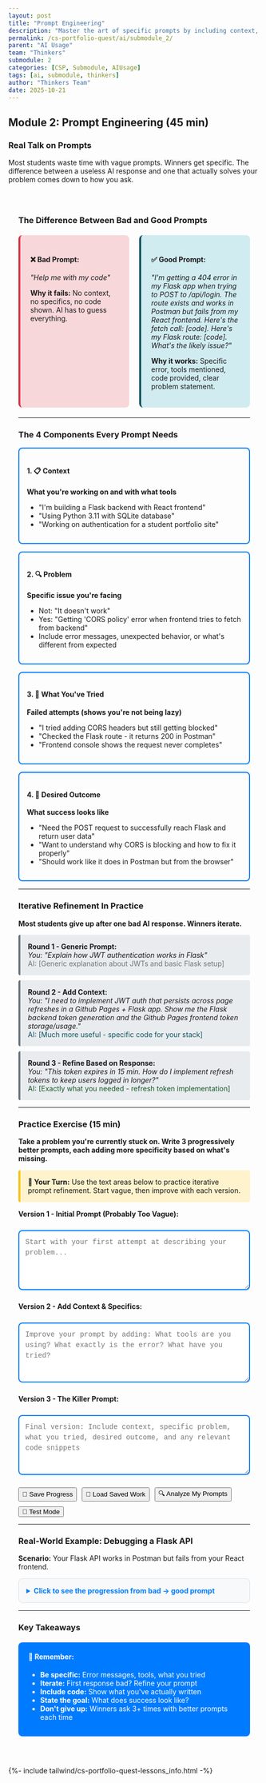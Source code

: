 ```yaml
---
layout: post
title: "Prompt Engineering"
description: "Master the art of specific prompts by including context, the problem, what you've tried, and desired outcomes. Practice iterative refinement to get better AI responses."
permalink: /cs-portfolio-quest/ai/submodule_2/
parent: "AI Usage"
team: "Thinkers"
submodule: 2
categories: [CSP, Submodule, AIUsage]
tags: [ai, submodule, thinkers]
author: "Thinkers Team"
date: 2025-10-21
---
```


## Module 2: Prompt Engineering (45 min)

### Real Talk on Prompts

Most students waste time with vague prompts. Winners get specific. The difference between a useless AI response and one that actually solves your problem comes down to how you ask.

<style>
  .prompt-container {
    max-width: 900px;
    margin: 20px auto;
    padding: 20px;
    border-radius: 8px;
  }
  
  .comparison-box {
    display: grid;
    grid-template-columns: 1fr 1fr;
    gap: 20px;
    margin: 20px 0;
  }
  
  .bad-prompt {
    background: #f8d7da;
    border-left: 4px solid #dc3545;
    padding: 20px;
    border-radius: 8px;
  }
  
  .good-prompt {
    background: #d1ecf1;
    border-left: 4px solid #0c5460;
    padding: 20px;
    border-radius: 8px;
  }
  
  .component-box {
    border: 2px solid #007bff;
    border-radius: 8px;
    padding: 15px;
    margin: 15px 0;
  }
  
  .iteration-step {
    background: #e9ecef;
    border-left: 4px solid #6c757d;
    padding: 15px;
    margin: 10px 0;
    border-radius: 4px;
  }
  
  .practice-textarea {
    width: 100%;
    min-height: 120px;
    padding: 12px;
    border: 2px solid #007bff;
    border-radius: 8px;
    font-family: 'Courier New', monospace;
    font-size: 14px;
    line-height: 1.5;
    resize: vertical;
    margin: 10px 0;
  }
  
  .status-box {
    padding: 12px;
    border-radius: 8px;
    margin: 15px 0;
    display: none;
  }
  
  @media (max-width: 768px) {
    .comparison-box {
      grid-template-columns: 1fr;
    }
  }
</style>

<div class="prompt-container">

### The Difference Between Bad and Good Prompts

<div class="comparison-box">
  <div class="bad-prompt">
    <h4>❌ Bad Prompt:</h4>
    <p><em>"Help me with my code"</em></p>
    <p><strong>Why it fails:</strong> No context, no specifics, no code shown. AI has to guess everything.</p>
  </div>
  
  <div class="good-prompt">
    <h4>✅ Good Prompt:</h4>
    <p><em>"I'm getting a 404 error in my Flask app when trying to POST to /api/login. The route exists and works in Postman but fails from my React frontend. Here's the fetch call: [code]. Here's my Flask route: [code]. What's the likely issue?"</em></p>
    <p><strong>Why it works:</strong> Specific error, tools mentioned, code provided, clear problem statement.</p>
  </div>
</div>

---

### The 4 Components Every Prompt Needs

<div class="component-box">
  <h4>1. 📋 Context</h4>
  <p><strong>What you're working on and with what tools</strong></p>
  <ul>
    <li>"I'm building a Flask backend with React frontend"</li>
    <li>"Using Python 3.11 with SQLite database"</li>
    <li>"Working on authentication for a student portfolio site"</li>
  </ul>
</div>

<div class="component-box">
  <h4>2. 🔍 Problem</h4>
  <p><strong>Specific issue you're facing</strong></p>
  <ul>
    <li>Not: "It doesn't work"</li>
    <li>Yes: "Getting 'CORS policy' error when frontend tries to fetch from backend"</li>
    <li>Include error messages, unexpected behavior, or what's different from expected</li>
  </ul>
</div>

<div class="component-box">
  <h4>3. 🔧 What You've Tried</h4>
  <p><strong>Failed attempts (shows you're not being lazy)</strong></p>
  <ul>
    <li>"I tried adding CORS headers but still getting blocked"</li>
    <li>"Checked the Flask route - it returns 200 in Postman"</li>
    <li>"Frontend console shows the request never completes"</li>
  </ul>
</div>

<div class="component-box">
  <h4>4. 🎯 Desired Outcome</h4>
  <p><strong>What success looks like</strong></p>
  <ul>
    <li>"Need the POST request to successfully reach Flask and return user data"</li>
    <li>"Want to understand why CORS is blocking and how to fix it properly"</li>
    <li>"Should work like it does in Postman but from the browser"</li>
  </ul>
</div>

---

### Iterative Refinement In Practice

**Most students give up after one bad AI response. Winners iterate.**

<div class="iteration-step">
  <strong>Round 1 - Generic Prompt:</strong><br>
  <em>You: "Explain how JWT authentication works in Flask"</em><br>
  <span style="color: #6c757d;">AI: [Generic explanation about JWTs and basic Flask setup]</span>
</div>

<div class="iteration-step">
  <strong>Round 2 - Add Context:</strong><br>
  <em>You: "I need to implement JWT auth that persists across page refreshes in a Github Pages + Flask app. Show me the Flask backend token generation and the Github Pages frontend token storage/usage."</em><br>
  <span style="color: #0c5460;">AI: [Much more useful - specific code for your stack]</span>
</div>

<div class="iteration-step">
  <strong>Round 3 - Refine Based on Response:</strong><br>
  <em>You: "This token expires in 15 min. How do I implement refresh tokens to keep users logged in longer?"</em><br>
  <span style="color: #155724;">AI: [Exactly what you needed - refresh token implementation]</span>
</div>

---

### Practice Exercise (15 min)

**Take a problem you're currently stuck on. Write 3 progressively better prompts, each adding more specificity based on what's missing.**

<div style="background: #fff3cd; border-left: 4px solid #ffc107; padding: 15px; margin: 15px 0; border-radius: 4px;">
  <strong>📝 Your Turn:</strong> Use the text areas below to practice iterative prompt refinement. Start vague, then improve with each version.
</div>

<label for="prompt-v1"><strong>Version 1 - Initial Prompt (Probably Too Vague):</strong></label>
<textarea id="prompt-v1" class="practice-textarea" placeholder="Start with your first attempt at describing your problem..."></textarea>

<label for="prompt-v2"><strong>Version 2 - Add Context & Specifics:</strong></label>
<textarea id="prompt-v2" class="practice-textarea" placeholder="Improve your prompt by adding: What tools are you using? What exactly is the error? What have you tried?"></textarea>

<label for="prompt-v3"><strong>Version 3 - The Killer Prompt:</strong></label>
<textarea id="prompt-v3" class="practice-textarea" placeholder="Final version: Include context, specific problem, what you tried, desired outcome, and any relevant code snippets"></textarea>

<div style="display: flex; gap: 10px; margin-top: 15px; flex-wrap: wrap;">
  <button class="iridescent flex-1 text-white text-center py-2 rounded-lg font-semibold transition" onclick="savePromptExercise()">
    💾 Save Progress
  </button>
  <button class="iridescent flex-1 text-white text-center py-2 rounded-lg font-semibold transition" onclick="loadPromptExercise()">
    📂 Load Saved Work
  </button>
  <button class="iridescent flex-1 text-white text-center py-2 rounded-lg font-semibold transition" onclick="analyzePrompts()">
    🔍 Analyze My Prompts
  </button>
  <button class="iridescent flex-1 text-white text-center py-2 rounded-lg font-semibold transition" onclick="testModePrompts()">
    🧪 Test Mode
  </button>
</div>

<div id="prompt-status" class="status-box"></div>
<div id="analysis-result" class="status-box"></div>

---

### Real-World Example: Debugging a Flask API

**Scenario:** Your Flask API works in Postman but fails from your React frontend.

<details style="background: #f8f9fa; padding: 15px; margin: 15px 0; border-radius: 8px; border: 1px solid #dee2e6;">
  <summary style="cursor: pointer; font-weight: bold; color: #007bff;">Click to see the progression from bad → good prompt</summary>
  
  <div style="margin-top: 15px;">
    <div style="background: #f8d7da; padding: 15px; margin: 10px 0; border-radius: 6px;">
      <strong>❌ Attempt 1 (Useless):</strong><br>
      "My API doesn't work"
    </div>
    
    <div style="background: #fff3cd; padding: 15px; margin: 10px 0; border-radius: 6px;">
      <strong>⚠️ Attempt 2 (Better but still vague):</strong><br>
      "I'm getting an error when I call my Flask API from React"
    </div>
    
    <div style="background: #d1ecf1; padding: 15px; margin: 10px 0; border-radius: 6px;">
      <strong>✅ Attempt 3 (Getting there):</strong><br>
      "My Flask /api/login route returns 404 when called from React fetch() but works in Postman. Using Flask-CORS."
    </div>
    
    <div style="background: #d4edda; padding: 15px; margin: 10px 0; border-radius: 6px;">
      <strong>🎯 Attempt 4 (Perfect):</strong><br>
      "I'm building a Flask backend (localhost:5001) with React frontend (localhost:3000). The POST request to /api/login works in Postman but returns 404 from React. I've installed Flask-CORS and added CORS(app) to my Flask app. Here's my Flask route: <code>[route code]</code>. Here's my React fetch: <code>[fetch code]</code>. Browser console shows: 'Failed to fetch'. What's causing the CORS/routing issue?"
    </div>
  </div>
</details>

---

### Key Takeaways

<div style="background: #007bff; color: white; padding: 20px; border-radius: 8px; margin: 20px 0;">
  <h4 style="margin-top: 0;">🎯 Remember:</h4>
  <ul style="margin: 10px 0;">
    <li><strong>Be specific:</strong> Error messages, tools, what you tried</li>
    <li><strong>Iterate:</strong> First response bad? Refine your prompt</li>
    <li><strong>Include code:</strong> Show what you've actually written</li>
    <li><strong>State the goal:</strong> What does success look like?</li>
    <li><strong>Don't give up:</strong> Winners ask 3+ times with better prompts each time</li>
  </ul>
</div>

</div>

<script>
// Status message helper
function showStatus(message, type, elementId = 'prompt-status') {
    const statusDiv = document.getElementById(elementId);
    statusDiv.textContent = message;
    statusDiv.style.display = "block";

    switch(type) {
        case "success":
            statusDiv.style.backgroundColor = "#d4edda";
            statusDiv.style.color = "#155724";
            statusDiv.style.border = "1px solid #c3e6cb";
            break;
        case "error":
            statusDiv.style.backgroundColor = "#f8d7da";
            statusDiv.style.color = "#721c24";
            statusDiv.style.border = "1px solid #f5c6cb";
            break;
        case "info":
            statusDiv.style.backgroundColor = "#d1ecf1";
            statusDiv.style.color = "#0c5460";
            statusDiv.style.border = "1px solid #bee5eb";
            break;
        case "warning":
            statusDiv.style.backgroundColor = "#fff3cd";
            statusDiv.style.color = "#856404";
            statusDiv.style.border = "1px solid #ffeaa7";
            break;
    }

    setTimeout(() => {
        statusDiv.style.display = "none";
    }, 5000);
}

// Save prompt exercise
function savePromptExercise() {
    const v1 = document.getElementById('prompt-v1').value.trim();
    const v2 = document.getElementById('prompt-v2').value.trim();
    const v3 = document.getElementById('prompt-v3').value.trim();

    if (!v1 && !v2 && !v3) {
        showStatus("⚠️ Please write at least one prompt before saving", "warning");
        return;
    }

    const data = {
        version1: v1,
        version2: v2,
        version3: v3,
        timestamp: new Date().toISOString(),
        module: 'prompt-engineering'
    };

    try {
        localStorage.setItem('ai-prompt-exercise', JSON.stringify(data));
        showStatus("✅ Progress saved successfully!", "success");
    } catch (error) {
        showStatus("❌ Failed to save: " + error.message, "error");
    }
}

// Load prompt exercise
function loadPromptExercise() {
    try {
        const saved = localStorage.getItem('ai-prompt-exercise');
        if (saved) {
            const data = JSON.parse(saved);
            document.getElementById('prompt-v1').value = data.version1 || '';
            document.getElementById('prompt-v2').value = data.version2 || '';
            document.getElementById('prompt-v3').value = data.version3 || '';
            
            const saveDate = new Date(data.timestamp).toLocaleString();
            showStatus(`✅ Work loaded! (Saved: ${saveDate})`, "success");
        } else {
            showStatus("⚠️ No saved work found", "warning");
        }
    } catch (error) {
        showStatus("❌ Failed to load: " + error.message, "error");
    }
}

// Analyze prompts for quality
function analyzePrompts() {
    const v1 = document.getElementById('prompt-v1').value.trim();
    const v2 = document.getElementById('prompt-v2').value.trim();
    const v3 = document.getElementById('prompt-v3').value.trim();

    if (!v1 && !v2 && !v3) {
        showStatus("⚠️ Please write some prompts first", "warning", "analysis-result");
        return;
    }

    const components = ['context', 'problem', 'tried', 'outcome', 'error', 'code'];
    
    function scorePrompt(text) {
        let score = 0;
        const lower = text.toLowerCase();
        
        if (lower.includes('flask') || lower.includes('react') || lower.includes('python')) score++;
        if (lower.includes('error') || lower.includes('issue') || lower.includes('problem')) score++;
        if (lower.includes('tried') || lower.includes('attempted') || lower.includes('already')) score++;
        if (lower.includes('want') || lower.includes('need') || lower.includes('should')) score++;
        if (text.length > 100) score++;
        if (text.includes('```') || text.includes('[code]')) score++;
        
        return score;
    }

    const scores = [scorePrompt(v1), scorePrompt(v2), scorePrompt(v3)];
    const improvements = [];
    
    for (let i = 1; i < scores.length; i++) {
        if (scores[i] > scores[i-1]) {
            improvements.push(`✅ Version ${i+1} improved!`);
        } else if (scores[i] === scores[i-1] && v1 && v2) {
            improvements.push(`⚠️ Version ${i+1} needs more detail`);
        }
    }

    const finalScore = scores[2] || scores[1] || scores[0];
    let feedback = `<strong>Analysis Results:</strong><br>`;
    feedback += `Final Prompt Score: ${finalScore}/6<br>`;
    feedback += improvements.join('<br>');
    
    if (finalScore >= 5) {
        feedback += `<br><br>🎯 <strong>Excellent!</strong> Your final prompt has most key components.`;
    } else if (finalScore >= 3) {
        feedback += `<br><br>👍 <strong>Good progress!</strong> Consider adding: code snippets, specific error messages, or tools being used.`;
    } else {
        feedback += `<br><br>📚 <strong>Keep refining!</strong> Add context, specific problems, and what you've tried.`;
    }

    const analysisDiv = document.getElementById('analysis-result');
    analysisDiv.innerHTML = feedback;
    analysisDiv.style.display = "block";
    analysisDiv.style.backgroundColor = "#e7f3ff";
    analysisDiv.style.color = "#004085";
    analysisDiv.style.border = "2px solid #007bff";
}

// Test mode - fill with examples
function testModePrompts() {
    if (confirm("Fill all fields with example prompts for testing?")) {
        document.getElementById('prompt-v1').value = "My code doesn't work";
        
        document.getElementById('prompt-v2').value = "I'm getting an error in my Flask app when I try to connect to my database. The error says something about connection refused.";
        
        document.getElementById('prompt-v3').value = `I'm building a Flask backend (Python 3.11) with SQLite database for a student portfolio site. When I try to query the database from my /api/users route, I get "sqlite3.OperationalError: unable to open database file". 

I've tried:
- Checking that the database file exists (it does: database.db in root folder)
- Verifying file permissions (it's readable)
- Testing the query directly in Python shell (works fine there)

Here's my database connection code:
\`\`\`python
conn = sqlite3.connect('database.db')
cursor = conn.cursor()
\`\`\`

Here's my Flask route:
\`\`\`python
@app.route('/api/users')
def get_users():
    conn = sqlite3.connect('database.db')
    users = conn.execute('SELECT * FROM users').fetchall()
    return jsonify(users)
\`\`\`

Expected: Should return list of users from database
Actual: Gets connection error when Flask route runs

What am I missing about database connections in Flask routes?`;

        showStatus("🧪 Test mode activated! Example prompts loaded.", "info");
    }
}

// Auto-load on page load
document.addEventListener('DOMContentLoaded', function() {
    loadPromptExercise();
});
</script>

{%- include tailwind/cs-portfolio-quest-lessons_info.html -%}